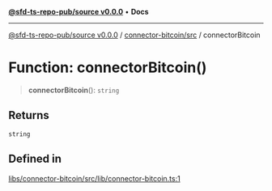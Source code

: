 [**@sfd-ts-repo-pub/source v0.0.0**](../../../README.md) • **Docs**

***

[@sfd-ts-repo-pub/source v0.0.0](../../../modules.md) / [connector-bitcoin/src](../README.md) / connectorBitcoin

# Function: connectorBitcoin()

> **connectorBitcoin**(): `string`

## Returns

`string`

## Defined in

[libs/connector-bitcoin/src/lib/connector-bitcoin.ts:1](https://github.com/Steadfast-Digital/sfd-ts-repo-pub/blob/7c03207a60081ee1420569768bbbd8451528de43/libs/connector-bitcoin/src/lib/connector-bitcoin.ts#L1)
